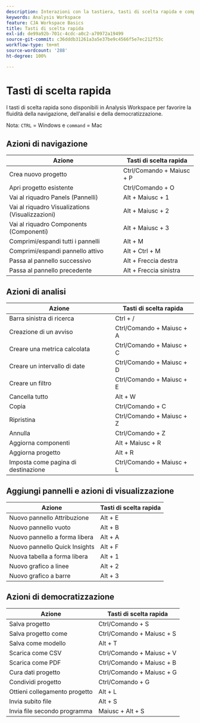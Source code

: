 ```yaml
---
description: Interazioni con la tastiera, tasti di scelta rapida e comportamenti point-and-click di Analysis Workspace.
keywords: Analysis Workspace
feature: CJA Workspace Basics
title: Tasti di scelta rapida
exl-id: de99a92b-701c-4cdc-a0c2-a70972a19499
source-git-commit: c36dddb31261a3a5e37be9c4566f5e7ec212f53c
workflow-type: tm+mt
source-wordcount: '288'
ht-degree: 100%

---
```


# Tasti di scelta rapida

I tasti di scelta rapida sono disponibili in Analysis Workspace per favorire la fluidità della navigazione, dell’analisi e della democratizzazione.

Nota: `CTRL` = Windows e `command` = Mac

## Azioni di navigazione

| Azione | Tasti di scelta rapida |
|---|---|
| Crea nuovo progetto | Ctrl/Comando + Maiusc + P |
| Apri progetto esistente | Ctrl/Comando + O |
| Vai al riquadro Panels (Pannelli) | Alt + Maiusc + 1 |
| Vai al riquadro Visualizations (Visualizzazioni) | Alt + Maiusc + 2 |
| Vai al riquadro Components (Componenti) | Alt + Maiusc + 3 |
| Comprimi/espandi tutti i pannelli | Alt + M |
| Comprimi/espandi pannello attivo | Alt + Ctrl + M |
| Passa al pannello successivo | Alt + Freccia destra |
| Passa al pannello precedente | Alt + Freccia sinistra |

## Azioni di analisi

| Azione | Tasti di scelta rapida |
|---|---|
| Barra sinistra di ricerca | Ctrl + / |
| Creazione di un avviso | Ctrl/Comando + Maiusc + A |
| Creare una metrica calcolata | Ctrl/Comando + Maiusc + C |
| Creare un intervallo di date | Ctrl/Comando + Maiusc + D |
| Creare un filtro | Ctrl/Comando + Maiusc + E |
| Cancella tutto | Alt + W |
| Copia | Ctrl/Comando + C |
| Ripristina | Ctrl/Comando + Maiusc + Z |
| Annulla | Ctrl/Comando + Z |
| Aggiorna componenti | Alt + Maiusc + R |
| Aggiorna progetto | Alt + R |
| Imposta come pagina di destinazione | Ctrl/Comando + Maiusc + L |

## Aggiungi pannelli e azioni di visualizzazione

| Azione | Tasti di scelta rapida |
|---|---|
| Nuovo pannello Attribuzione | Alt + E |
| Nuovo pannello vuoto | Alt + B |
| Nuovo pannello a forma libera | Alt + A |
| Nuovo pannello Quick Insights | Alt + F |
| Nuova tabella a forma libera | Alt + 1 |
| Nuovo grafico a linee | Alt + 2 |
| Nuovo grafico a barre | Alt + 3 |

## Azioni di democratizzazione

| Azione | Tasti di scelta rapida |
|---|---|
| Salva progetto | Ctrl/Comando + S |
| Salva progetto come | Ctrl/Comando + Maiusc + S |
| Salva come modello | Alt + T |
| Scarica come CSV | Ctrl/Comando + Maiusc + V |
| Scarica come PDF | Ctrl/Comando + Maiusc + B |
| Cura dati progetto | Ctrl/Comando + Maiusc + G |
| Condividi progetto | Ctrl/Comando + G |
| Ottieni collegamento progetto | Alt + L |
| Invia subito file | Alt + S |
| Invia file secondo programma | Maiusc + Alt + S |
